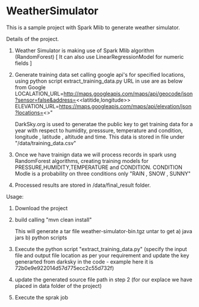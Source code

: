 # WeatherSimulator
This is a sample project with Spark Mlib to generate weather simulator.

Details of the project.

1. Weather Simulator is making use of Spark Mlib algorithm (RandomForest) [ It can also use LinearRegressionModel for numeric fields ]
2. Generate training data set calling google api's for specified locations, using python script extract_training_data.py
    URL in use are as below from Google
    LOCALATION_URL=http://maps.googleapis.com/maps/api/geocode/json?sensor=false&address=<<latitide,longitude>>
	  ELEVATION_URL=https://maps.googleapis.com/maps/api/elevation/json?locations=<<place>>"
    
    DarkSky.org is used to generatae the public key to get training data for a year with respect to humidity, presssure, 
    temperature and condition, longitude , latitude , altitude and time.  This data is stored in file under "/data/training_data.csv"
    
3. Once we have trainign data we will process records in spark usng RandomForest algorithms, creating 
   training models for PRESSURE,HUMIDITY,TEMPERATURE and CONDITION.
   CONDITION Modle is a probability on three conditions only "RAIN , SNOW , SUNNY"
   
4. Processed results are stored in /data/final_result folder.


Usage: 

1. Download the project

2. build calling "mvn clean install" 

   This will generate a tar file weather-simulator-bin.tgz
   untar to get 
    a) java jars
    b) python scripts
    
3. Execute the python script "extract_training_data.py" (specify the input file and output file location as per your requirement 
   and update the key generarted from darksky in the code - example here it is 72b0e9e922014d57d775ecc2c55d732f)
   
4. update the generated source file path in step 2 (for our explace we have placed in data folder of the project) 

5. Execute the sprak job

